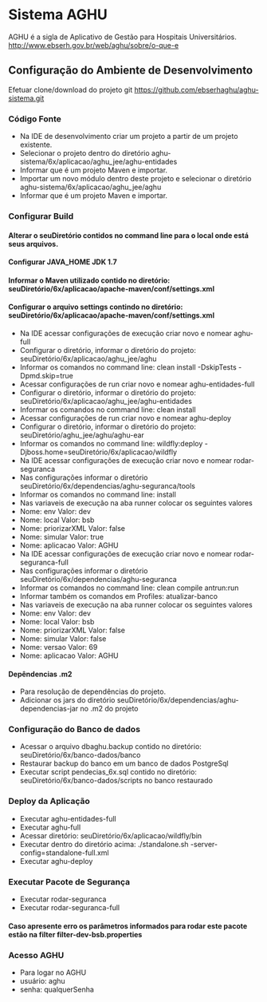 # Sistema AGHU

AGHU é a sigla de Aplicativo de Gestão para Hospitais Universitários.
http://www.ebserh.gov.br/web/aghu/sobre/o-que-e



## Configuração do Ambiente de Desenvolvimento

Efetuar clone/download do projeto git
https://github.com/ebserhaghu/aghu-sistema.git	

 ### Código Fonte

 * Na IDE de desenvolvimento criar um projeto a partir de um projeto existente.
 * Selecionar o projeto dentro do diretório aghu-sistema/6x/aplicacao/aghu_jee/aghu-entidades
 * Informar que é um projeto Maven e importar.
 * Importar um novo módulo dentro deste projeto e selecionar o diretório aghu-sistema/6x/aplicacao/aghu_jee/aghu
 * Informar que é um projeto Maven e importar.

 ### Configurar Build
 
 #### Alterar o seuDiretório contidos no command line para o local onde está seus arquivos.

 #### Configurar JAVA_HOME JDK 1.7

 #### Informar o Maven utilizado contido no diretório: seuDiretório/6x/aplicacao/apache-maven/conf/settings.xml

 #### Configurar o arquivo settings contindo no diretório: seuDiretório/6x/aplicacao/apache-maven/conf/settings.xml

 * Na IDE acessar configurações de execução criar novo e nomear aghu-full
 * Configurar o diretório, informar o diretório do projeto: seuDiretório/6x/aplicacao/aghu_jee/aghu
 * Informar os comandos no command line: clean install -DskipTests -Dpmd.skip=true 
 * Acessar configurações de run criar novo e nomear aghu-entidades-full
 * Configurar o diretório, informar o diretório do projeto: seuDiretório/6x/aplicacao/aghu_jee/aghu-entidades
 * Informar os comandos no command line: clean install
 * Acessar configurações de run criar novo e nomear aghu-deploy
 * Configurar o diretório, informar o diretório do projeto: seuDiretório/aghu_jee/aghu/aghu-ear
 * Informar os comandos no command line: wildfly:deploy -Djboss.home=seuDiretório/6x/aplicacao/wildfly
 * Na IDE acessar configurações de execução criar novo e nomear rodar-seguranca
 * Nas configurações informar o diretório  seuDiretório/6x/dependencias/aghu-seguranca/tools
 * Informar os comandos no command line: install
 * Nas variaveis de execução na aba runner colocar os seguintes valores
 * Nome: env Valor: dev
 * Nome: local Valor: bsb
 * Nome: priorizarXML Valor: false
 * Nome: simular Valor: true
 * Nome: aplicacao Valor: AGHU
 * Na IDE acessar configurações de execução criar novo e nomear rodar-seguranca-full
 * Nas configurações informar o diretório seuDiretório/6x/dependencias/aghu-seguranca
 * Informar os comandos no command line: clean compile antrun:run
 * Informar também os comandos em Profiles: atualizar-banco 
 * Nas variaveis de execução na aba runner colocar os seguintes valores
 * Nome: env Valor: dev
 * Nome: local Valor: bsb
 * Nome: priorizarXML Valor: false
 * Nome: simular Valor: false
 * Nome: versao Valor: 69
 * Nome: aplicacao Valor: AGHU


 #### Depêndencias .m2

 * Para resolução de dependências do projeto.
 * Adicionar os jars do diretório seuDiretório/6x/dependencias/aghu-dependencias-jar no .m2 do projeto

 ### Configuração do Banco de dados 

 * Acessar o arquivo dbaghu.backup contido no diretório: seuDiretório/6x/banco-dados/banco
 * Restaurar backup do banco em um banco de dados PostgreSql
 * Executar script pendecias_6x.sql contido no diretório: seuDiretório/6x/banco-dados/scripts no banco restaurado

 ### Deploy da Aplicação

 * Executar aghu-entidades-full
 * Executar aghu-full
 * Acessar diretório: seuDiretório/6x/aplicacao/wildfly/bin 
 * Executar dentro do diretório acima: ./standalone.sh -server-config=standalone-full.xml
 * Executar aghu-deploy

 ### Executar Pacote de Segurança

 * Executar rodar-seguranca
 * Executar rodar-seguranca-full

 #### Caso apresente erro os parâmetros informados para rodar este pacote estão na filter filter-dev-bsb.properties 


 ### Acesso AGHU

 * Para logar no AGHU
 * usuário: aghu
 * senha: qualquerSenha

